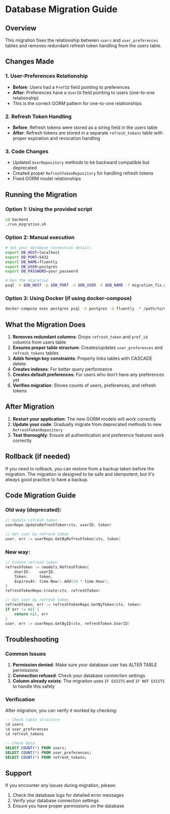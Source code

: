 # Database Migration Guide

## Overview

This migration fixes the relationship between `users` and `user_preferences` tables and removes redundant refresh token handling from the users table.

## Changes Made

### 1. User-Preferences Relationship
- **Before**: Users had a `PrefID` field pointing to preferences
- **After**: Preferences have a `UserID` field pointing to users (one-to-one relationship)
- This is the correct GORM pattern for one-to-one relationships

### 2. Refresh Token Handling
- **Before**: Refresh tokens were stored as a string field in the users table
- **After**: Refresh tokens are stored in a separate `refresh_tokens` table with proper expiration and revocation handling

### 3. Code Changes
- Updated `UserRepository` methods to be backward compatible but deprecated
- Created proper `RefreshTokenRepository` for handling refresh tokens
- Fixed GORM model relationships

## Running the Migration

### Option 1: Using the provided script
```bash
cd backend
./run_migration.sh
```

### Option 2: Manual execution
```bash
# Set your database connection details
export DB_HOST=localhost
export DB_PORT=5432
export DB_NAME=fluently
export DB_USER=postgres
export DB_PASSWORD=your_password

# Run the migration
psql -h $DB_HOST -p $DB_PORT -U $DB_USER -d $DB_NAME -f migration_fix.sql
```

### Option 3: Using Docker (if using docker-compose)
```bash
docker-compose exec postgres psql -U postgres -d fluently -f /path/to/migration_fix.sql
```

## What the Migration Does

1. **Removes redundant columns**: Drops `refresh_token` and `pref_id` columns from users table
2. **Ensures proper table structure**: Creates/updates `user_preferences` and `refresh_tokens` tables
3. **Adds foreign key constraints**: Properly links tables with CASCADE delete
4. **Creates indexes**: For better query performance
5. **Creates default preferences**: For users who don't have any preferences yet
6. **Verifies migration**: Shows counts of users, preferences, and refresh tokens

## After Migration

1. **Restart your application**: The new GORM models will work correctly
2. **Update your code**: Gradually migrate from deprecated methods to new `RefreshTokenRepository`
3. **Test thoroughly**: Ensure all authentication and preference features work correctly

## Rollback (if needed)

If you need to rollback, you can restore from a backup taken before the migration. The migration is designed to be safe and idempotent, but it's always good practice to have a backup.

## Code Migration Guide

### Old way (deprecated):
```go
// Update refresh token
userRepo.UpdateRefreshToken(ctx, userID, token)

// Get user by refresh token
user, err := userRepo.GetByRefreshToken(ctx, token)
```

### New way:
```go
// Create refresh token
refreshToken := &models.RefreshToken{
    UserID:    userID,
    Token:     token,
    ExpiresAt: time.Now().Add(24 * time.Hour),
}
refreshTokenRepo.Create(ctx, refreshToken)

// Get user by refresh token
refreshToken, err := refreshTokenRepo.GetByToken(ctx, token)
if err != nil {
    return nil, err
}
user, err := userRepo.GetByID(ctx, refreshToken.UserID)
```

## Troubleshooting

### Common Issues

1. **Permission denied**: Make sure your database user has ALTER TABLE permissions
2. **Connection refused**: Check your database connection settings
3. **Column already exists**: The migration uses `IF EXISTS` and `IF NOT EXISTS` to handle this safely

### Verification

After migration, you can verify it worked by checking:
```sql
-- Check table structure
\d users
\d user_preferences
\d refresh_tokens

-- Check data
SELECT COUNT(*) FROM users;
SELECT COUNT(*) FROM user_preferences;
SELECT COUNT(*) FROM refresh_tokens;
```

## Support

If you encounter any issues during migration, please:
1. Check the database logs for detailed error messages
2. Verify your database connection settings
3. Ensure you have proper permissions on the database 